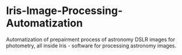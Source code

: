 # Iris-Image-Processing-Automatization
Automatization of prepairment process of astronomy DSLR images for photometry, all inside Iris - software for processing astronomy images.
